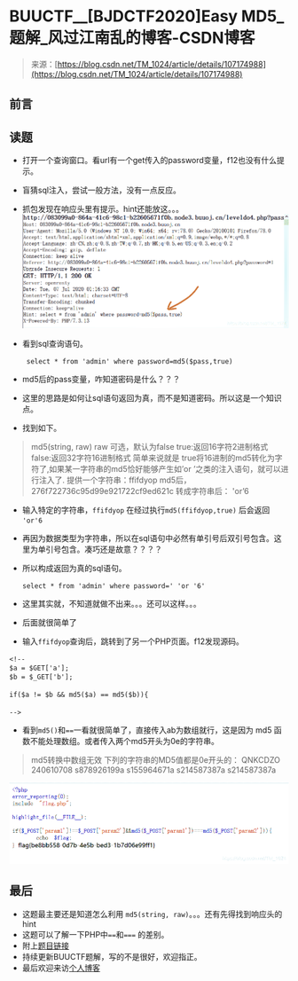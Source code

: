 <!--yml
category: 未分类
date: 2022-04-26 14:19:20
-->

# BUUCTF__[BJDCTF2020]Easy MD5_题解_风过江南乱的博客-CSDN博客

> 来源：[https://blog.csdn.net/TM_1024/article/details/107174988](https://blog.csdn.net/TM_1024/article/details/107174988)

## 前言

## 读题

*   打开一个查询窗口。看url有一个get传入的password变量，f12也没有什么提示。

*   盲猜sql注入，尝试一般方法，没有一点反应。

*   抓包发现在响应头里有提示。hint还能放这。。。
    ![在这里插入图片描述](img/c838b4627a0a989b716d6046c5dfd7be.png)

*   看到sql查询语句。

    ```
     select * from 'admin' where password=md5($pass,true) 
    ```

*   md5后的pass变量，咋知道密码是什么？？？

*   这里的思路是如何让sql语句返回为真，而不是知道密码。所以这是一个知识点。

*   找到如下。

> md5(string, raw) raw 可选，默认为false
> true:返回16字符2进制格式
> false:返回32字符16进制格式
> 简单来说就是 true将16进制的md5转化为字符了,如果某一字符串的md5恰好能够产生如’or ’之类的注入语句，就可以进行注入了.
> 提供一个字符串：ffifdyop
> md5后，276f722736c95d99e921722cf9ed621c
> 转成字符串后： 'or’6

*   输入特定的字符串，`ffifdyop` 在经过执行`md5(ffifdyop,true)` 后会返回 `'or'6`

*   再因为数据类型为字符串，所以在sql语句中必然有单引号后双引号包含。这里为单引号包含。凑巧还是故意？？？？

*   所以构成返回为真的sql语句。

    ```
    select * from 'admin' where password=' 'or '6' 
    ```

*   这里其实就，不知道就做不出来。。。还可以这样。。。

*   后面就很简单了

*   输入`ffifdyop`查询后，跳转到了另一个PHP页面。f12发现源码。

```
<!--
$a = $GET['a'];
$b = $_GET['b'];

if($a != $b && md5($a) == md5($b)){

--> 
```

*   看到`md5()`和`==`一看就很简单了，直接传入ab为数组就行，这是因为 md5 函数不能处理数组。或者传入两个md5开头为0e的字符串。

> md5转换中数组无效
> 下列的字符串的MD5值都是0e开头的：
> QNKCDZO
> 240610708
> s878926199a
> s155964671a
> s214587387a
> s214587387a

![在这里插入图片描述](img/efd0fcc82b3d2981d91b6198ea78b8ee.png)

## 最后

*   这题最主要还是知道怎么利用 `md5(string, raw)`。。。还有先得找到响应头的hint
*   这题可以了解一下PHP中`==`和`===` 的差别。
*   附上[题目链接](https://buuoj.cn/challenges#%5BBJDCTF2020%5DEasy%20MD5)
*   持续更新BUUCTF题解，写的不是很好，欢迎指正。
*   最后欢迎来访[个人博客](http://ctf-web.zm996.cloud/)